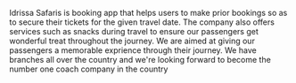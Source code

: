 Idrissa Safaris is booking app that helps users to make prior bookings so as to secure their tickets for the given travel date.
The company also offers services such as snacks during travel to ensure our passengers get wonderful treat throughout the journey. 
We are aimed at giving our passengers a memorable exprience through their journey. We have branches all over the country and we're
looking forward to become the number one coach company in the country
